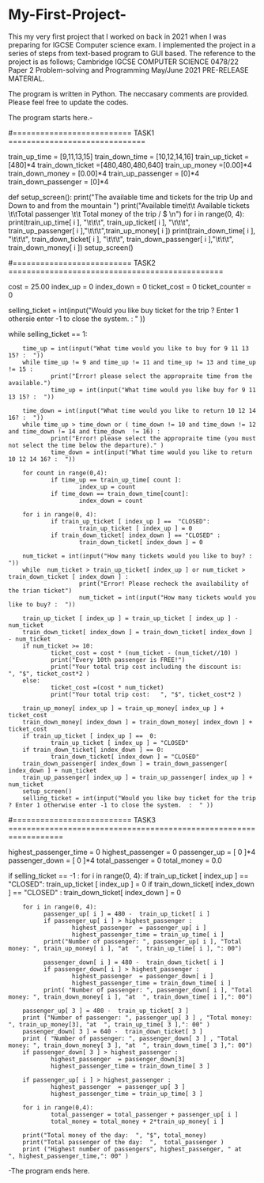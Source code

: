 # My-First-Project-
This my very first project that I worked on back in 2021 when I was preparing for IGCSE Computer science exam. I implemented the project in a series of steps from text-based program to GUI based.  The reference to the project is as follows; Cambridge IGCSE COMPUTER SCIENCE 0478/22 Paper 2 Problem-solving and Programming May/June 2021 PRE-RELEASE MATERIAL. 

The program is written in Python. The neccasary comments are provided. Please feel free to update the codes. 

The program starts here.-


#========================== TASK1 ==============================

train_up_time = [9,11,13,15]
train_down_time = [10,12,14,16]
train_up_ticket =[480]*4
train_down_ticket =[480,480,480,640]
train_up_money =[0.00]*4
train_down_money = [0.00]*4
train_up_passenger = [0]*4
train_down_passenger = [0]*4

def setup_screen():
        print("The available time and tickets for the trip Up and Down to and from the mountain ")
        print("Available time\t\t Available tickets \t\tTotal passenger \t\t Total money of the trip / $ \n")
        for i in range(0, 4):
                print(train_up_time[ i ], "\t\t\t", train_up_ticket[ i ], "\t\t\t",  train_up_passenger[ i ],"\t\t\t",train_up_money[ i ])
                print(train_down_time[ i ], "\t\t\t", train_down_ticket[ i ], "\t\t\t", train_down_passenger[ i ],"\t\t\t", train_down_money[ i ])
setup_screen()


#========================== TASK2 ===============================================

cost = 25.00
index_up = 0
index_down = 0
ticket_cost = 0
ticket_counter = 0

selling_ticket = int(input("Would you like buy ticket for the trip ? Enter 1 othersie enter -1 to close the system.  :  " ))
        
while selling_ticket == 1:

        time_up = int(input("What time would you like to buy for 9 11 13 15? :  "))
        while time_up != 9 and time_up != 11 and time_up != 13 and time_up != 15 :
                print("Error! please select the appropraite time from the available.")
                time_up = int(input("What time would you like buy for 9 11 13 15? :  "))
                
        time_down = int(input("What time would you like to return 10 12 14 16? :  "))
        while time_up > time_down or ( time_down != 10 and time_down != 12 and time_down != 14 and time_down  != 16) :
                print("Error! please select the appropraite time (you must not select the time below the departure)." )
                time_down = int(input("What time would you like to return 10 12 14 16? :  "))
                
        for count in range(0,4):
                if time_up == train_up_time[ count ]:
                        index_up = count
                if time_down == train_down_time[count]:
                        index_down = count

        for i in range(0, 4):
                if train_up_ticket [ index_up ] ==  "CLOSED":
                        train_up_ticket [ index_up ] = 0
                if train_down_ticket[ index_down ] == "CLOSED" :
                        train_down_ticket[ index_down ] = 0

        num_ticket = int(input("How many tickets would you like to buy? :  "))
        while  num_ticket > train_up_ticket[ index_up ] or num_ticket > train_down_ticket [ index_down ] :
                        print("Error! Please recheck the availability of the trian ticket")
                        num_ticket = int(input("How many tickets would you like to buy? :  "))
                                
        train_up_ticket [ index_up ] = train_up_ticket [ index_up ] -  num_ticket
        train_down_ticket[ index_down ] = train_down_ticket[ index_down ] - num_ticket
        if num_ticket >= 10:
                ticket_cost = cost * (num_ticket - (num_ticket//10) )
                print("Every 10th passenger is FREE!")
                print("Your total trip cost including the discount is:   ", "$", ticket_cost*2 )
        else:
                ticket_cost =(cost * num_ticket)
                print("Your total trip cost:   ", "$", ticket_cost*2 )

        train_up_money[ index_up ] = train_up_money[ index_up ] +  ticket_cost
        train_down_money[ index_down ] = train_down_money[ index_down ] + ticket_cost
        if train_up_ticket [ index_up ] ==  0:
                train_up_ticket [ index_up ] = "CLOSED"
        if train_down_ticket[ index_down ] == 0:
                train_down_ticket[ index_down ] = "CLOSED"
        train_down_passenger[ index_down ] = train_down_passenger[ index_down ] + num_ticket
        train_up_passenger[ index_up ] = train_up_passenger[ index_up ] + num_ticket
        setup_screen()
        selling_ticket = int(input("Would you like buy ticket for the trip ? Enter 1 otherwise enter -1 to close the system.  :  " ))

        
#========================== TASK3 ==================================================================

highest_passenger_time = 0
highest_passenger  = 0
passenger_up = [ 0 ]*4
passenger_down = [ 0 ]*4
total_passenger = 0
total_money = 0.0

if selling_ticket == -1 :
        for i in range(0, 4):
                if train_up_ticket [ index_up ] ==  "CLOSED":
                        train_up_ticket [ index_up ] = 0
                if train_down_ticket[ index_down ] == "CLOSED" :
                        train_down_ticket[ index_down ] = 0
                        
        for i in range(0, 4):
              passenger_up[ i ] = 480 -  train_up_ticket[ i ]
              if passenger_up[ i ] > highest_passenger :
                      highest_passenger  = passenger_up[ i ]
                      highest_passenger_time = train_up_time[ i ]
              print("Number of passenger: ", passenger_up[ i ], "Total money: ", train_up_money[ i ], "at  ", train_up_time[ i ], ": 00")
              
              passenger_down[ i ] = 480 -  train_down_ticket[ i ]
              if passenger_down[ i ] > highest_passenger :
                      highest_passenger  = passenger_down[ i ]
                      highest_passenger_time = train_down_time[ i ]
              print( "Number of passenger: ", passenger_down[ i ], "Total money: ", train_down_money[ i ], "at  ", train_down_time[ i ],": 00")

        passenger_up[ 3 ] = 480 -  train_up_ticket[ 3 ]
        print ("Number of passenger: ", passenger_up[ 3 ] , "Total money: ", train_up_money[3], "at  ", train_up_time[ 3 ],": 00" )
        passenger_down[ 3 ] = 640 -  train_down_ticket[ 3 ]
        print ( "Number of passenger: ", passenger_down[ 3 ] , "Total money: ", train_down_money[ 3 ], "at  ", train_down_time[ 3 ],": 00")
        if passenger_down[ 3 ] > highest_passenger :
                highest_passenger  = passenger_down[3]
                highest_passenger_time = train_down_time[ 3 ]
                      
        if passenger_up[ i ] > highest_passenger :
                highest_passenger  = passenger_up[ 3 ]
                highest_passenger_time = train_up_time[ 3 ]
      
        for i in range(0,4):
                total_passenger = total_passenger + passenger_up[ i ]
                total_money = total_money + 2*train_up_money[ i ]
       
        print("Total money of the day:  ", "$", total_money)
        print("Total passenger of the day:  ",  total_passenger )
        print ("Highest number of passengers", highest_passenger, " at   ", highest_passenger_time,": 00" )


-The program ends here.
             
